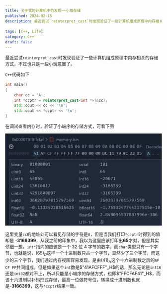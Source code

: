 ```yaml
---
title: 关于我的计算机中的发现——小端存储
published: 2024-02-15
description: 最近尝试`reinterpret_cast`时发现验证了一些计算机组成原理中内存相关的存储方式，不过也只是一些小玩意罢了。

tags: [C++, Life]
category: C++
draft: false
---
```


最近尝试`reinterpret_cast`时发现验证了一些计算机组成原理中内存相关的存储方式，不过也只是一些小玩意罢了。

<!--more-->

`C++`代码如下

```cpp
int main()
{
    char cc = 'A';
    int *ccptr = reinterpret_cast<int *>(&cc);
    std::cout << cc << '\n';
    std::cout << *ccptr << '\n';
}
```

在调试查看内存时，验证了小端序的存储方式，可看下图

![](./find-myComputer-1.png)

这里变量`cc`的地址处可以看见存储的字符是`A`，但是当我们打印`*ccptr`时得到的值却是 -**3166399**，从我之前的印象中，我以为这里应该打印出**65**才对，但是其实仔细一想，`int*`指向的应该是一个 32 位 4 字节的数字，而`char`类型只有一个字节，也就是说，$(65)_D$这样一个十进制数只占一个字节，显然少了三个字节，而这少的三个字节，我们通过内存视图容易发现，是由$(41)_H$这个十六进制数之后的`AF CF FF`共同组成。但是如果这个`int`数是$"41AFCFFF"_H$的话，那么无论是`int16`还是`int32`都对不上，所以只能是小端序的存储方式，也即$"FFCFAF41"_H$，而该十六进制以补码形式存储，最高一位做符号位，转换成十进制数也就是-**3166399**，这与`*ccptr`结果一致。
